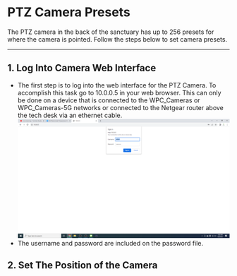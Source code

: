 # PTZ Camera Presets

The PTZ camera in the back of the sanctuary has up to 256 presets for where the camera is pointed. Follow the steps below to set camera presets.

---

## 1. Log Into Camera Web Interface
 - The first step is to log into the web interface for the PTZ Camera. To accomplish this task go to 10.0.0.5 in your web browser. This can only be done on a device that is connected to the WPC_Cameras or WPC_Cameras-5G networks or connected to the Netgear router above the tech desk via an ethernet cable.
 ![Speaker Icon](../../assets/images/PTZ_Camera/camera-presets/camera-login.png)
 - The username and password are included on the password file.

## 2. Set The Position of the Camera